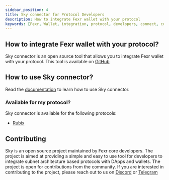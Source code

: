 ```yaml
---
sidebar_position: 4
title: Sky connector for Protocol Developers
description: How to integrate Fexr wallet with your protocol
keywords: [Fexr, Wallet, integration, protocol, developers, connect, connect, web3, blockchain, authentication, login, cryptographically, secure, platform]
---
```


## How to integrate Fexr wallet with your protocol?

Sky connector is an open source tool that allows you to integrate Fexr wallet with your protocol. This tool is available on [GitHub](https://github.com/getfexr/sky)

## How to use Sky connector?

Read the [documentation](/developers/sky) to learn how to use Sky connector.

### Available for my protocol?

Sky connector is available for the following protocols:

- [Rubix](https://rubix.net)

## Contributing

Sky is an open source project maintained by Fexr core developers. The project is aimed at providing a simple and easy to use tool for developers to integrate subnet architecture based protocols with DApps and wallets. The project is open for contributions from the community. If you are interested in contributing to the project, please reach out to us on [Discord](https://discord.gg/8qZ3Z7Z) or [Telegram](https://t.me/getfexr)
